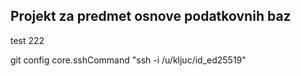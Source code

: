 ## Projekt za predmet osnove podatkovnih    baz
test 222

git config core.sshCommand "ssh -i  /u/kljuc/id_ed25519"
